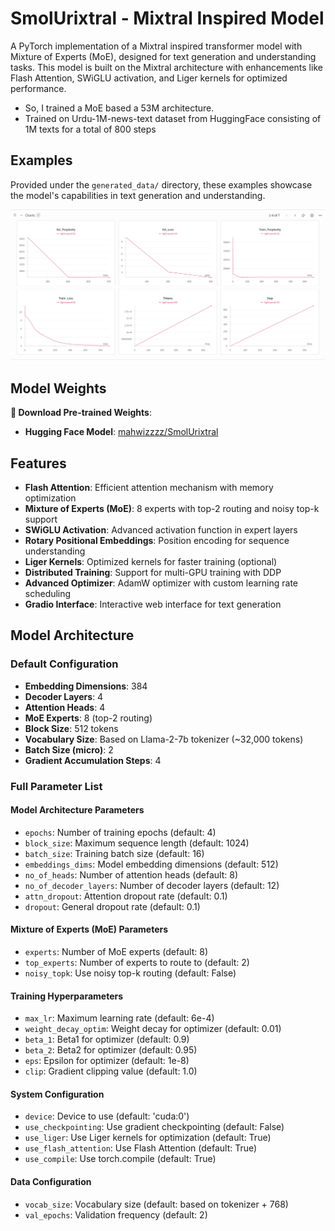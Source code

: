 # SmolUrixtral - Mixtral Inspired Model

A PyTorch implementation of a Mixtral inspired transformer model with Mixture of Experts (MoE), designed for text generation and understanding tasks. This model is built on the Mixtral architecture with enhancements like Flash Attention, SWiGLU activation, and Liger kernels for optimized performance.

- So, I trained a MoE based a 53M architecture.
- Trained on Urdu-1M-news-text dataset from HuggingFace consisting of 1M texts for a total of 800 steps
## Examples

Provided under the `generated_data/` directory, these examples showcase the model's capabilities in text generation and understanding.

![SmolUrixtral Model](images/loss.png)

## Model Weights
**💾 Download Pre-trained Weights**: 
- **Hugging Face Model**: [mahwizzzz/SmolUrixtral](https://huggingface.co/mahwizzzz/SmolUrixtral)

## Features

- **Flash Attention**: Efficient attention mechanism with memory optimization
- **Mixture of Experts (MoE)**: 8 experts with top-2 routing and noisy top-k support
- **SWiGLU Activation**: Advanced activation function in expert layers
- **Rotary Positional Embeddings**: Position encoding for sequence understanding
- **Liger Kernels**: Optimized kernels for faster training (optional)
- **Distributed Training**: Support for multi-GPU training with DDP
- **Advanced Optimizer**: AdamW optimizer with custom learning rate scheduling
- **Gradio Interface**: Interactive web interface for text generation

## Model Architecture

### Default Configuration
- **Embedding Dimensions**: 384
- **Decoder Layers**: 4
- **Attention Heads**: 4
- **MoE Experts**: 8 (top-2 routing)
- **Block Size**: 512 tokens
- **Vocabulary Size**: Based on Llama-2-7b tokenizer (~32,000 tokens)
- **Batch Size (micro)**: 2
- **Gradient Accumulation Steps**: 4

### Full Parameter List

#### Model Architecture Parameters
- `epochs`: Number of training epochs (default: 4)
- `block_size`: Maximum sequence length (default: 1024)
- `batch_size`: Training batch size (default: 16)
- `embeddings_dims`: Model embedding dimensions (default: 512)
- `no_of_heads`: Number of attention heads (default: 8)
- `no_of_decoder_layers`: Number of decoder layers (default: 12)
- `attn_dropout`: Attention dropout rate (default: 0.1)
- `dropout`: General dropout rate (default: 0.1)

#### Mixture of Experts (MoE) Parameters
- `experts`: Number of MoE experts (default: 8)
- `top_experts`: Number of experts to route to (default: 2)
- `noisy_topk`: Use noisy top-k routing (default: False)

#### Training Hyperparameters
- `max_lr`: Maximum learning rate (default: 6e-4)
- `weight_decay_optim`: Weight decay for optimizer (default: 0.01)
- `beta_1`: Beta1 for optimizer (default: 0.9)
- `beta_2`: Beta2 for optimizer (default: 0.95)
- `eps`: Epsilon for optimizer (default: 1e-8)
- `clip`: Gradient clipping value (default: 1.0)

#### System Configuration
- `device`: Device to use (default: 'cuda:0')
- `use_checkpointing`: Use gradient checkpointing (default: False)
- `use_liger`: Use Liger kernels for optimization (default: True)
- `use_flash_attention`: Use Flash Attention (default: True)
- `use_compile`: Use torch.compile (default: True)

#### Data Configuration
- `vocab_size`: Vocabulary size (default: based on tokenizer + 768)
- `val_epochs`: Validation frequency (default: 2)


